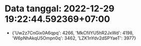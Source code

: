 # Data tanggal: 2022-12-29 19:22:44.592369+07:00

* {'Uw2z7CnGix0A6qpq': 4266, 'MkCfiIYU5hR2JxWd': 4198, 'W6pNhAkqU5Ompn0q': 3462, 'LZK1nYdv2dSPYaeT': 3977}
